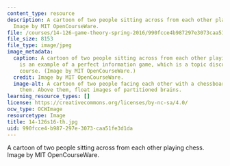 ```yaml
---
content_type: resource
description: A cartoon of two people sitting across from each other playing chess.
  Image by MIT OpenCourseWare.
file: /courses/14-126-game-theory-spring-2016/990fcce4b987297e3073caa51fe3d1da_14-126s16-th.jpg
file_size: 8153
file_type: image/jpeg
image_metadata:
  caption: A cartoon of two people sitting across from each other playing chess. Chess
    is an example of a perfect information game, which is a topic discussed in this
    course. (Image by MIT OpenCourseWare.)
  credit: Image by MIT OpenCourseWare.
  image-alt: A cartoon of two people facing each other with a chessboard in between
    them. Above them, float images of partitioned brains.
learning_resource_types: []
license: https://creativecommons.org/licenses/by-nc-sa/4.0/
ocw_type: OCWImage
resourcetype: Image
title: 14-126s16-th.jpg
uid: 990fcce4-b987-297e-3073-caa51fe3d1da
---
```

A cartoon of two people sitting across from each other playing chess. Image by MIT OpenCourseWare.
